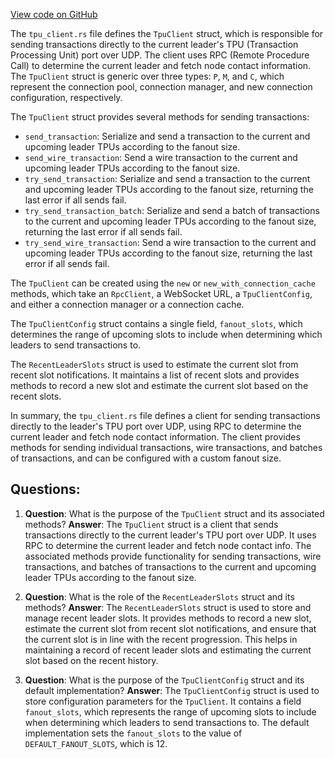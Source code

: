
[View code on GitHub](https://github.com/solana-labs/solana/blob/master/tpu-client/src/tpu_client.rs)

The `tpu_client.rs` file defines the `TpuClient` struct, which is responsible for sending transactions directly to the current leader's TPU (Transaction Processing Unit) port over UDP. The client uses RPC (Remote Procedure Call) to determine the current leader and fetch node contact information. The `TpuClient` struct is generic over three types: `P`, `M`, and `C`, which represent the connection pool, connection manager, and new connection configuration, respectively.

The `TpuClient` struct provides several methods for sending transactions:

- `send_transaction`: Serialize and send a transaction to the current and upcoming leader TPUs according to the fanout size.
- `send_wire_transaction`: Send a wire transaction to the current and upcoming leader TPUs according to the fanout size.
- `try_send_transaction`: Serialize and send a transaction to the current and upcoming leader TPUs according to the fanout size, returning the last error if all sends fail.
- `try_send_transaction_batch`: Serialize and send a batch of transactions to the current and upcoming leader TPUs according to the fanout size, returning the last error if all sends fail.
- `try_send_wire_transaction`: Send a wire transaction to the current and upcoming leader TPUs according to the fanout size, returning the last error if all sends fail.

The `TpuClient` can be created using the `new` or `new_with_connection_cache` methods, which take an `RpcClient`, a WebSocket URL, a `TpuClientConfig`, and either a connection manager or a connection cache.

The `TpuClientConfig` struct contains a single field, `fanout_slots`, which determines the range of upcoming slots to include when determining which leaders to send transactions to.

The `RecentLeaderSlots` struct is used to estimate the current slot from recent slot notifications. It maintains a list of recent slots and provides methods to record a new slot and estimate the current slot based on the recent slots.

In summary, the `tpu_client.rs` file defines a client for sending transactions directly to the leader's TPU port over UDP, using RPC to determine the current leader and fetch node contact information. The client provides methods for sending individual transactions, wire transactions, and batches of transactions, and can be configured with a custom fanout size.
## Questions: 
 1. **Question**: What is the purpose of the `TpuClient` struct and its associated methods?
   **Answer**: The `TpuClient` struct is a client that sends transactions directly to the current leader's TPU port over UDP. It uses RPC to determine the current leader and fetch node contact info. The associated methods provide functionality for sending transactions, wire transactions, and batches of transactions to the current and upcoming leader TPUs according to the fanout size.

2. **Question**: What is the role of the `RecentLeaderSlots` struct and its methods?
   **Answer**: The `RecentLeaderSlots` struct is used to store and manage recent leader slots. It provides methods to record a new slot, estimate the current slot from recent slot notifications, and ensure that the current slot is in line with the recent progression. This helps in maintaining a record of recent leader slots and estimating the current slot based on the recent history.

3. **Question**: What is the purpose of the `TpuClientConfig` struct and its default implementation?
   **Answer**: The `TpuClientConfig` struct is used to store configuration parameters for the `TpuClient`. It contains a field `fanout_slots`, which represents the range of upcoming slots to include when determining which leaders to send transactions to. The default implementation sets the `fanout_slots` to the value of `DEFAULT_FANOUT_SLOTS`, which is 12.